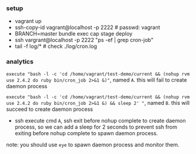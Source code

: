 ### setup
* vagrant up
* ssh-copy-id vagrant@localhost -p 2222 # passwd: vagrant
* BRANCH=master bundle exec cap stage deploy
* ssh vargrant@localhost -p 2222 "ps -ef | grep cron-job"
* tail -f log/* # check ./log/cron.log

### analytics
`execute "bash -l -c 'cd /home/vagrant/test-demo/current && (nohup rvm use 2.4.2 do ruby bin/cron_job 2>&1 &)"`, named `A`.
this will fail to create daemon process

`execute "bash -l -c 'cd /home/vagrant/test-demo/current && (nohup rvm use 2.4.2 do ruby bin/cron_job 2>&1 &) && sleep 2' "`, named `B`.
this will succeed to create daemon process

* ssh execute cmd `A`, ssh exit before nohup complete to create daemon process, so we can add a sleep for 2 seconds to prevent ssh from
exiting before nohup complete to spawn daemon process.

note: you should use `eye` to spawn daemon process and monitor them.
